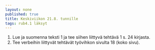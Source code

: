 ```yaml
---
layout: none
published: true
title: Keskiviikon 21.8. tunnille
tags: rub4.1 läksyt
---
```

1. Lue ja suomenna teksti 1 ja tee siihen liittyvä tehtävä 1 s. 24 kirjasta.
2. Tee verbeihin liittyvät tehtävät työvihkon sivulta 18 (koko sivu).
